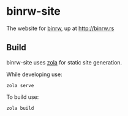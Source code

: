 # binrw-site

The website for [binrw](https://github.com/jam1garner/binrw), up at http://binrw.rs

## Build

binrw-site uses [zola](https://getzola.org) for static site generation.

While developing use:

```
zola serve
```

To build use:

```
zola build
```
